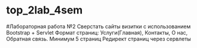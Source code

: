 # top_2lab_4sem
#Лабораторная работа №2
Сверстать сайты визитки с использованием Bootstrap + Servlet 
Формат страниц:
Услуги(Главная), 
Контакты, 
О нас, 
Обратная связь.
Минимум 5 страниц
Редирект страниц  через сервлеты
